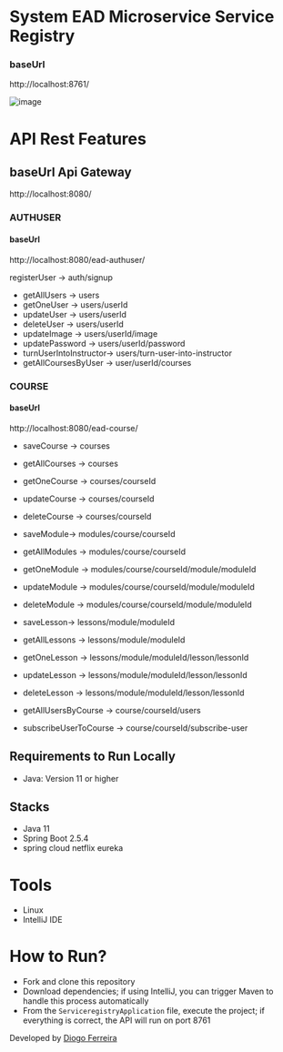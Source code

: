 # System EAD Microservice Service Registry

### baseUrl
http://localhost:8761/

![image](https://github.com/DgSantos017/sistema-ead-microservice-service-registry/assets/62971277/c3dd5d9b-e75b-440d-8c52-42cf243f5d6a)

# API Rest Features 
## baseUrl Api Gateway
http://localhost:8080/

### AUTHUSER
#### baseUrl
http://localhost:8080/ead-authuser/

registerUser -> auth/signup
- getAllUsers -> users
- getOneUser -> users/userId
- updateUser -> users/userId
- deleteUser -> users/userId
- updateImage -> users/userId/image
- updatePassword -> users/userId/password
- turnUserIntoInstructor-> users/turn-user-into-instructor
- getAllCoursesByUser -> user/userId/courses

### COURSE
#### baseUrl
http://localhost:8080/ead-course/
  
- saveCourse -> courses
- getAllCourses -> courses
- getOneCourse -> courses/courseId
- updateCourse -> courses/courseId
- deleteCourse -> courses/courseId

- saveModule-> modules/course/courseId
- getAllModules -> modules/course/courseId
- getOneModule -> modules/course/courseId/module/moduleId
- updateModule -> modules/course/courseId/module/moduleId
- deleteModule -> modules/course/courseId/module/moduleId

- saveLesson-> lessons/module/moduleId
- getAllLessons -> lessons/module/moduleId
- getOneLesson -> lessons/module/moduleId/lesson/lessonId
- updateLesson -> lessons/module/moduleId/lesson/lessonId
- deleteLesson -> lessons/module/moduleId/lesson/lessonId

- getAllUsersByCourse -> course/courseId/users
- subscribeUserToCourse -> course/courseId/subscribe-user

## Requirements to Run Locally
- Java: Version 11 or higher

## Stacks
- Java 11
- Spring Boot 2.5.4
- spring cloud netflix eureka

# Tools
- Linux
- IntelliJ IDE

# How to Run?
- Fork and clone this repository
- Download dependencies; if using IntelliJ, you can trigger Maven to handle this process automatically
- From the ``ServiceregistryApplication`` file, execute the project; if everything is correct, the API will run on port 8761

Developed by [Diogo Ferreira](https://www.linkedin.com/in/diogo-santos01/)
